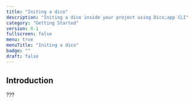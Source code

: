 ```yaml
---
title: "Initing a dico"
description: "Initing a dico inside your project using Dico;app CLI"
category: "Getting Started"
version: 0.1
fullscreen: false
menu: true
menuTitle: "Initing a dico"
badge: ""
draft: false
---
```


## Introduction

???
